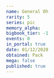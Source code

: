 ```yaml
---
name: General Oh
rarity: 5
series: pic
memory_alpha:
bigbook_tier: -1
events: 0
in_portal: true
date: 01/12/2020
obtained: Pack
mega: false
published: true
---
```



